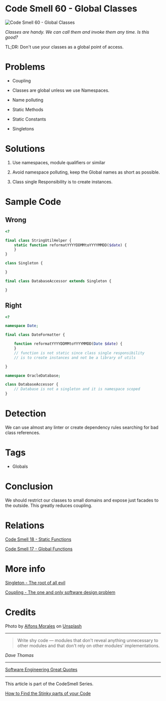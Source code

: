 # Code Smell 60 - Global Classes

![Code Smell 60 - Global Classes](Code%20Smell%2060%20-%20Global%20Classes.jpg)

*Classes are handy. We can call them and invoke them any time. Is this good?*

TL;DR: Don't use your classes as a global point of access.

# Problems

- Coupling

- Classes are global unless we use Namespaces.

- Name polluting

- Static Methods

- Static Constants

- Singletons

# Solutions

1. Use namespaces, module qualifiers or similar

2. Avoid namespace polluting, keep the Global names as short as possible.

3. Class single Responsibility is to create instances. 

# Sample Code

## Wrong

[Gist Url]: # (https://gist.github.com/mcsee/6b3f0e2a24ea7a6da72dadcbb36a8dd0)
```php
<?

final class StringUtilHelper {
    static function reformatYYYYDDMMtoYYYYMMDD($date) {
    }
}

class Singleton {

}

final class DatabaseAccessor extends Singleton {

}
```

## Right

[Gist Url]: # (https://gist.github.com/mcsee/9dd928bab5528d07b7f63b5d76821f4f)
```php
<?

namespace Date;

final class DateFormatter {

    function reformatYYYYDDMMtoYYYYMMDD(Date $date) {
    }
    // function is not static since class single responsibility
    // is to create instances and not be a library of utils

}

namespace OracleDatabase;

class DatabaseAccessor {
    // Database is not a singleton and it is namespace scoped
}
```

# Detection

We can use almost any linter or create dependency rules searching for bad class references.

# Tags

- Globals

# Conclusion

We should restrict our classes to small domains and expose just facades to the outside. This greatly reduces coupling.
 
# Relations

[Code Smell 18 - Static Functions](https://github.com/mcsee/Software-Design-Articles/tree/main/Articles/Code%20Smells/Code%20Smell%2018%20-%20Static%20Functions/readme.md)

[Code Smell 17 - Global Functions](https://github.com/mcsee/Software-Design-Articles/tree/main/Articles/Code%20Smells/Code%20Smell%2017%20-%20Global%20Functions/readme.md)

# More info

[Singleton - The root of all evil](https://github.com/mcsee/Software-Design-Articles/tree/main/Articles/Theory/Singleton%20-%20The%20root%20of%20all%20evil/readme.md)

[Coupling - The one and only software design problem](https://github.com/mcsee/Software-Design-Articles/tree/main/Articles/Theory/Coupling%20-%20The%20one%20and%20only%20software%20design%20problem/readme.md) 

# Credits

Photo by [Alfons Morales](https://unsplash.com/@alfonsmc10) on [Unsplash](https://unsplash.com/s/photos/large-library)

* * *

> Write shy code — modules that don't reveal anything unnecessary to other modules and that don't rely on other modules' implementations.

_Dave Thomas_
 
* * *
 
[Software Engineering Great Quotes](https://github.com/mcsee/Software-Design-Articles/tree/main/Articles/Quotes/Software%20Engineering%20Great%20Quotes/readme.md)

* * *

This article is part of the CodeSmell Series.

[How to Find the Stinky parts of your Code](https://github.com/mcsee/Software-Design-Articles/tree/main/Articles/Code%20Smells/How%20to%20Find%20the%20Stinky%20parts%20of%20your%20Code/readme.md)